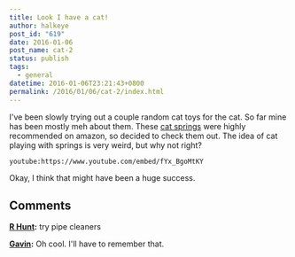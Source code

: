 ```yaml
---
title: Look I have a cat!
author: halkeye
post_id: "619"
date: 2016-01-06
post_name: cat-2
status: publish
tags:
  - general
datetime: 2016-01-06T23:21:43+0800
permalink: /2016/01/06/cat-2/index.html
---
```


I've been slowly trying out a couple random cat toys for the cat. So far mine has been mostly meh about them. These [cat springs](https://www.amazon.ca/gp/product/B000CMKHDG?) were highly recommended on amazon, so decided to check them out. The idea of cat playing with springs is very weird, but why not right?

`youtube:https://www.youtube.com/embed/fYx_BgoMtKY`

Okay, I think that might have been a huge success.

## Comments

**[R Hunt](#5728 "2016-01-06 23:51:00"):** try pipe cleaners

**[Gavin](#5729 "2016-01-07 00:07:00"):** Oh cool. I'll have to remember that.

